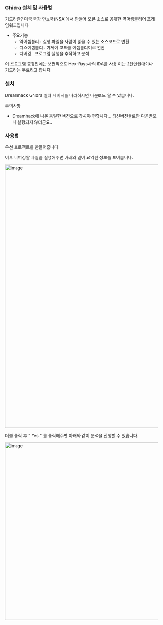 ### Ghidra 설치 및 사용법

기드라란? 미국 국가 안보국(NSA)에서 만들어 오픈 소스로 공개한 역어셈블리어 프레임워크입니다

* 주요기능
  - 역어셈블리 : 실행 파일을 사람이 읽을 수 있는 소스코드로 변환
  - 디스어셈블리 : 기계어 코드를 어셈블리어로 변환
  - 디버깅 : 프로그램 실행을 추적하고 분석
 
이 프로그램 등장전에는 보편적으로 Hex-Rays사의 IDA를 사용 이는 2천만원대이나 기드라는 무료라고 합니다

### 설치

Dreamhack Ghidra 설치 페이지를 따라하시면 다운로드 할 수 있습니다.

주의사항
- Dreamhack에 나온 동일한 버젼으로 하셔야 편합니다... 최신버전들로만 다운받으니 실행되지 않더군요..


### 사용법

우선 프로젝트를 만들어줍니다

이후 디버깅할 파일을 실행해주면 아래와 같이 요약된 정보를 보여줍니다.

<img width="810" height="870" alt="image" src="https://github.com/user-attachments/assets/6b0dfdb2-c454-4f46-93f1-758ed8c9b215" />

더블 클릭 후 " Yes " 를 클릭해주면 아래와 같이 분석을 진행할 수 있습니다.

<img width="984" height="586" alt="image" src="https://github.com/user-attachments/assets/93f203d8-f5ec-4be3-96ac-af2632cfa152" />
